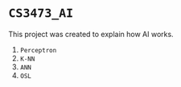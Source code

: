 # `CS3473_AI`

This project was created to explain how AI works.
1. `Perceptron`
2. `K-NN`
3. `ANN`
4. `OSL`
